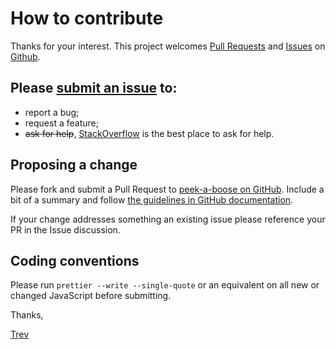 # How to contribute

Thanks for your interest. This project welcomes [Pull Requests](https://help.github.com/articles/creating-a-pull-request-from-a-fork/) and [Issues](https://github.com/tdreid/peek-a-boose/issues) on [Github](https://github.com/tdreid/peek-a-boose).

## Please [submit an issue](https://github.com/tdreid/peek-a-boose/issues) to:

 - report a bug;
 - request a feature;
 - ~~ask for help~~, [StackOverflow](https://stackoverflow.com/questions/tagged/peek-a-boose) is the best place to ask for help.

## Proposing a change

Please fork and submit a Pull Request to [peek-a-boose on GitHub](https://github.com/tdreid/peek-a-boose/pull/new/develop). Include a bit of a summary and follow [the guidelines in GitHub documentation](https://help.github.com/articles/creating-a-pull-request-from-a-fork/).

If your change addresses something an existing issue please reference your PR in the Issue discussion. 

## Coding conventions

Please run `prettier --write --single-quote`  or an equivalent on all new or changed JavaScript before submitting.

Thanks,

[Trev](https://tdreid.github.io)
